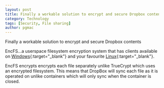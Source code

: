 ```yaml
---
layout: post
title: Finally a workable solution to encrypt and secure Dropbox contents
category: Technology
tags: [Security, File sharing]
author: pgmac
---
```

Finally a workable solution to encrypt and secure Dropbox contents

EncFS...a userspace filesystem encryption system that has clients available on [Windows](http://members.ferrara.linux.it/freddy77/encfs.html){:target="_blank"} and your favourite [Linux](https://wiki.archlinux.org/index.php/EncFS){:target="_blank"}.

EncFS encrypts encrypts each file separately unlike TrueCrypt which uses an encrypted filesystem.  This means that DropBox will sync each file as it is operated on unlike containers which will only sync when the container is closed.
